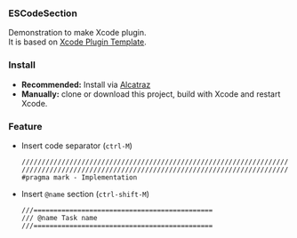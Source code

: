 ### ESCodeSection

Demonstration to make Xcode plugin.  
It is based on [Xcode Plugin Template](https://github.com/kattrali/Xcode-Plugin-Template).

### Install

+ **Recommended:** Install via [Alcatraz](http://alcatraz.io)
+ **Manually:** clone or download this project, build with Xcode and restart Xcode.

### Feature

+ Insert code separator (`ctrl-M`)

  ```objc
  ////////////////////////////////////////////////////////////////////////////////////////////////////
  ////////////////////////////////////////////////////////////////////////////////////////////////////
  #pragma mark - Implementation
  ```

+ Insert `@name` section (`ctrl-shift-M`)

  ```objc
  ///=============================================
  /// @name Task name
  ///=============================================
  ```
